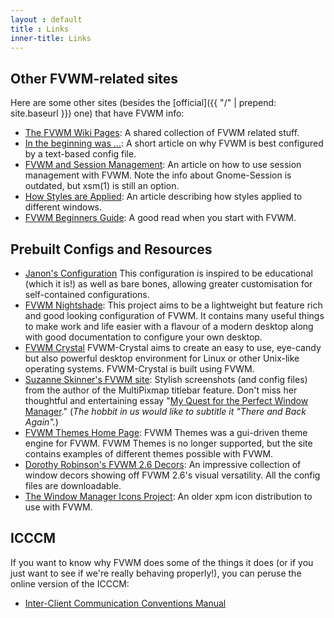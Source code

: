 ```yaml
---
layout : default
title : Links
inner-title: Links
---
```


## Other FVWM-related sites

Here are some other sites (besides the
[official]({{ "/" | prepend: site.baseurl }})
one) that have FVWM info:

  + [The FVWM Wiki Pages](http://fvwmforums.org/wiki/):
    A shared collection of FVWM related stuff.
  + [In the beginning was ...](http://www.xteddy.org/fvwm/user_enumerate.html):
    A short article on why FVWM is best configured by a text-based config file.
  + [FVWM and Session Management](http://linuxgazette.net/100/adam.html):
    An article on how to use session management with FVWM. Note the info
    about Gnome-Session is outdated, but xsm(1) is still an option.
  + [How Styles are Applied](http://linuxgazette.net/127/adam.html):
    An article describing how styles applied to different windows.
  + [FVWM Beginners Guide](http://fvwmforums.org/beginnersguide/):
    A good read when you start with FVWM.

## Prebuilt Configs and Resources

  + [Janon's Configuration](http://ultharine.ninthgate.se/fvwm/)
    This configuration is inspired to be educational (which it is!) as well as
    bare bones, allowing greater customisation for self-contained
    configurations.
  + [FVWM Nightshade](http://fvwm-nightshade.github.io/Fvwm-Nightshade/):
    This project aims to be a lightweight but feature rich and good
    looking configuration of FVWM. It contains many useful things to
    make work and life easier with a flavour of a modern desktop along
    with good documentation to configure your own desktop.
  + [FVWM Crystal](http://fvwm-crystal.sourceforge.net/)
    FVWM-Crystal aims to create an easy to use, eye-candy but also
    powerful desktop environment for Linux or other Unix-like operating
    systems. FVWM-Crystal is built using FVWM.
  + [Suzanne Skinner's FVWM site](http://ironphoenix.org/tril/fvwm/configs/):
    Stylish screenshots (and config files) from the author of the
    MultiPixmap titlebar feature. Don't miss her thoughtful and
    entertaining essay
    "[My Quest for the Perfect Window Manager](
    http://ironphoenix.org/tril/fvwm/)."
    (*The hobbit in us would like to subtitle it "There and Back Again".*)
  + [FVWM Themes Home Page](http://fvwm-themes.sourceforge.net/):
    FVWM Themes was a gui-driven theme engine for FVWM. FVWM Themes
    is no longer supported, but the site contains examples of different
    themes possible with FVWM.
  + [Dorothy Robinson's FVWM 2.6 Decors](
    http://www.twobarleycorns.net/fvwm-decors.html):
    An impressive collection of window decors showing off FVWM 2.6's
    visual versatility. All the config files are downloadable.
  + [The Window Manager Icons Project](http://wm-icons.sourceforge.net/):
    An older xpm icon distribution to use with FVWM.

## ICCCM

If you want to know why FVWM does some of the things it does (or if you just want
to see if we're really behaving properly!), you can peruse the online version of
the ICCCM:

  + [Inter-Client Communication Conventions Manual](http://tronche.com/gui/x/icccm/)
